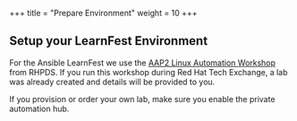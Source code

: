 +++
title = "Prepare Environment"
weight = 10
+++

## Setup your LearnFest Environment

For the Ansible LearnFest we use the [AAP2 Linux Automation Workshop](https://rhpds.redhat.com/catalog/explorer) from RHPDS. If you run this workshop during Red Hat Tech Exchange, a lab was already created and details will be provided to you.

If you provision or order your own lab, make sure you enable the private automation hub.

